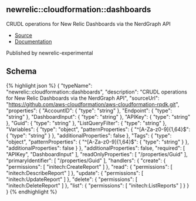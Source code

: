 
## newrelic::cloudformation::dashboards

CRUDL operations for New Relic Dashboards via the NerdGraph API

- [Source](https:&#x2F;&#x2F;github.com&#x2F;aws-cloudformation&#x2F;aws-cloudformation-rpdk.git) 
- [Documentation]()

Published by newrelic-experimental

## Schema
{% highlight json %}
{
    "typeName": "newrelic::cloudformation::dashboards",
    "description": "CRUDL operations for New Relic Dashboards via the NerdGraph API",
    "sourceUrl": "https://github.com/aws-cloudformation/aws-cloudformation-rpdk.git",
    "properties": {
        "AccountID": {
            "type": "string"
        },
        "Endpoint": {
            "type": "string"
        },
        "DashboardInput": {
            "type": "string"
        },
        "APIKey": {
            "type": "string"
        },
        "Guid": {
            "type": "string"
        },
        "ListQueryFilter": {
            "type": "string"
        },
        "Variables": {
            "type": "object",
            "patternProperties": {
                "^[A-Za-z0-9]{1,64}$": {
                    "type": "string"
                }
            },
            "additionalProperties": false
        },
        "Tags": {
            "type": "object",
            "patternProperties": {
                "^[A-Za-z0-9]{1,64}$": {
                    "type": "string"
                }
            },
            "additionalProperties": false
        }
    },
    "additionalProperties": false,
    "required": [
        "APIKey",
        "DashboardInput"
    ],
    "readOnlyProperties": [
        "/properties/Guid"
    ],
    "primaryIdentifier": [
        "/properties/Guid"
    ],
    "handlers": {
        "create": {
            "permissions": [
                "initech:CreateReport"
            ]
        },
        "read": {
            "permissions": [
                "initech:DescribeReport"
            ]
        },
        "update": {
            "permissions": [
                "initech:UpdateReport"
            ]
        },
        "delete": {
            "permissions": [
                "initech:DeleteReport"
            ]
        },
        "list": {
            "permissions": [
                "initech:ListReports"
            ]
        }
    }
}
{% endhighlight %}
